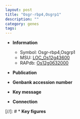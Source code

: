 ```yaml
---
layout: post
title: "Osgr-rbp4,Osgrp1"
description: ""
category: genes
tags: 
---
```


* **Information**  
    + Symbol: Osgr-rbp4,Osgrp1  
    + MSU: [LOC_Os12g43600](http://rice.uga.edu/cgi-bin/ORF_infopage.cgi?orf=LOC_Os12g43600)  
    + RAPdb: [Os12g0632000](http://rapdb.dna.affrc.go.jp/viewer/gbrowse_details/irgsp1?name=Os12g0632000)  

* **Publication**  

* **Genbank accession number**  

* **Key message**  

* **Connection**  

[//]: # * **Key figures**  


